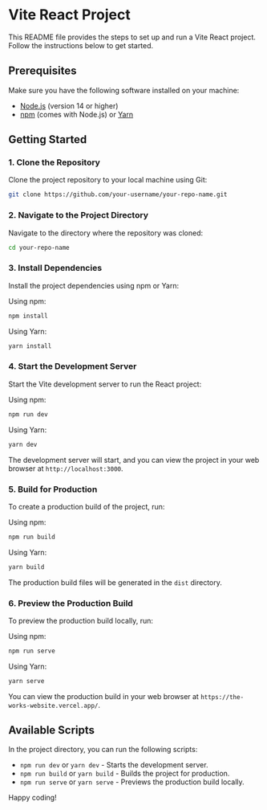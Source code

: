 # Vite React Project

This README file provides the steps to set up and run a Vite React project. Follow the instructions below to get started.

## Prerequisites

Make sure you have the following software installed on your machine:

- [Node.js](https://nodejs.org/) (version 14 or higher)
- [npm](https://www.npmjs.com/) (comes with Node.js) or [Yarn](https://yarnpkg.com/)

## Getting Started

### 1. Clone the Repository

Clone the project repository to your local machine using Git:

```bash
git clone https://github.com/your-username/your-repo-name.git
```

### 2. Navigate to the Project Directory

Navigate to the directory where the repository was cloned:

```bash
cd your-repo-name
```

### 3. Install Dependencies

Install the project dependencies using npm or Yarn:

Using npm:

```bash
npm install
```

Using Yarn:

```bash
yarn install
```

### 4. Start the Development Server

Start the Vite development server to run the React project:

Using npm:

```bash
npm run dev
```

Using Yarn:

```bash
yarn dev
```

The development server will start, and you can view the project in your web browser at `http://localhost:3000`.

### 5. Build for Production

To create a production build of the project, run:

Using npm:

```bash
npm run build
```

Using Yarn:

```bash
yarn build
```

The production build files will be generated in the `dist` directory.

### 6. Preview the Production Build

To preview the production build locally, run:

Using npm:

```bash
npm run serve
```

Using Yarn:

```bash
yarn serve
```

You can view the production build in your web browser at `https://the-works-website.vercel.app/`.

## Available Scripts

In the project directory, you can run the following scripts:

- `npm run dev` or `yarn dev` - Starts the development server.
- `npm run build` or `yarn build` - Builds the project for production.
- `npm run serve` or `yarn serve` - Previews the production build locally.

Happy coding!
